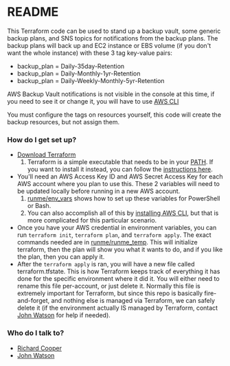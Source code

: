 # README #

This Terraform code can be used to stand up a backup vault, some generic backup plans, and SNS topics for notifications from the backup plans. The backup plans will back up and EC2 instance or EBS volume (if you don't want the whole instance) with these 3 tag key-value pairs:
* backup_plan = Daily-35day-Retention
* backup_plan = Daily-Monthly-1yr-Retention
* backup_plan = Daily-Weekly-Monthly-5yr-Retention

AWS Backup Vault notifications is not visible in the console at this time, if you need to see it or change it, you will have to use [AWS CLI](https://docs.aws.amazon.com/cli/latest/userguide/getting-started-install.html)

You must configure the tags on resources yourself, this code will create the backup resources, but not assign them.

### How do I get set up? ###

* [Download Terraform](https://www.terraform.io/downloads)
    1. Terraform is a simple executable that needs to be in your [PATH](https://docs.microsoft.com/en-us/previous-versions/office/developer/sharepoint-2010/ee537574(v=office.14)). If you want to install it instead, you can follow the [instructions here](https://learn.hashicorp.com/tutorials/terraform/install-cli).
* You'll need an AWS Access Key ID and AWS Secret Access Key for each AWS account where you plan to use this. These 2 variables will need to be updated locally before running in a new AWS account.
    1. [runme/env_vars](/runme/env_vars) shows how to set up these variables for PowerShell or Bash.
    2. You can also accomplish all of this by [installing AWS CLI](https://docs.aws.amazon.com/cli/latest/userguide/getting-started-install.html), but that is more complicated for this particular scenario.
* Once you have your AWS credential in environment variables, you can run ```terraform init```, ```terraform plan```, and ```terraform apply```. The exact commands needed are in [runme/runme_temp](/runme/runme_temp). This will initialize terraform, then the plan will show you what it wants to do, and if you like the plan, then you can apply it.
* After the ```terraform apply``` is ran, you will have a new file called terraform.tfstate. This is how Terraform keeps track of everything it has done for the specific environment where it did it. You will either need to rename this file per-account, or just delete it. Normally this file is extremely important for Terraform, but since this repo is basically fire-and-forget, and nothing else is managed via Terraform, we can safely delete it (if the environment actually IS managed by Terraform, contact [John Watson](mailto:jwatson@resultant.com) for help if needed).

### Who do I talk to? ###

* [Richard Cooper](mailto:rcooper@resultant.com)
* [John Watson](mailto:jwatson@resultant.com)

